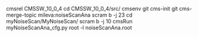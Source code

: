 cmsrel CMSSW_10_0_4
cd CMSSW_10_0_4/src/
cmsenv
git cms-init
git cms-merge-topic mileva:noiseScanAna
scram b -j 23
cd myNoiseScan/MyNoiseScan/
scram b -j 10
cmsRun myNoiseScanAna_cfg.py 
root -l noiseScanAna.root 


